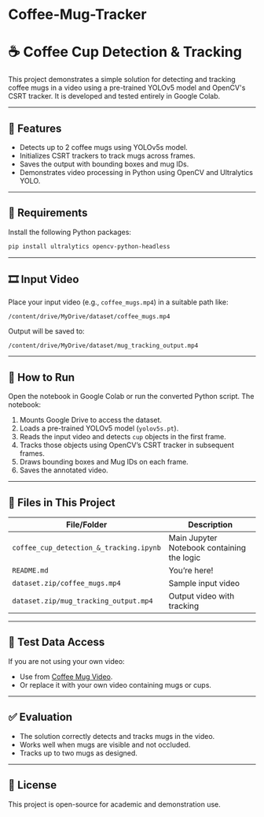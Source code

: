 # Coffee-Mug-Tracker

# ☕ Coffee Cup Detection & Tracking

This project demonstrates a simple solution for detecting and tracking coffee mugs in a video using a pre-trained YOLOv5 model and OpenCV's CSRT tracker. It is developed and tested entirely in Google Colab.

---

## 📌 Features

- Detects up to 2 coffee mugs using YOLOv5s model.
- Initializes CSRT trackers to track mugs across frames.
- Saves the output with bounding boxes and mug IDs.
- Demonstrates video processing in Python using OpenCV and Ultralytics YOLO.

---

## 🧩 Requirements

Install the following Python packages:

```bash
pip install ultralytics opencv-python-headless
```

---

## 🎞️ Input Video

Place your input video (e.g., `coffee_mugs.mp4`) in a suitable path like:

```plaintext
/content/drive/MyDrive/dataset/coffee_mugs.mp4
```

Output will be saved to:

```plaintext
/content/drive/MyDrive/dataset/mug_tracking_output.mp4
```

---

## 🚀 How to Run

Open the notebook in Google Colab or run the converted Python script. The notebook:

1. Mounts Google Drive to access the dataset.
2. Loads a pre-trained YOLOv5 model (`yolov5s.pt`).
3. Reads the input video and detects `cup` objects in the first frame.
4. Tracks those objects using OpenCV’s CSRT tracker in subsequent frames.
5. Draws bounding boxes and Mug IDs on each frame.
6. Saves the annotated video.

---

## 📂 Files in This Project

| File/Folder                          | Description                                      |
|-------------------------------------|--------------------------------------------------|
| `coffee_cup_detection_&_tracking.ipynb` | Main Jupyter Notebook containing the logic      |
| `README.md`                         | You’re here!                                     |
| `dataset.zip/coffee_mugs.mp4`              | Sample input video    |
| `dataset.zip/mug_tracking_output.mp4`           | Output video with tracking      |

---

## 🧪 Test Data Access

If you are not using your own video:
- Use from [Coffee Mug Video]([https://colab.research.google.com/drive/1FbaAyfhxhLkM3sHtlU76gP6RZKeBVRn8](https://www.pexels.com/video/video-of-men-talking-over-coffee-4667486/)).
- Or replace it with your own video containing mugs or cups.

---

## ✅ Evaluation

- The solution correctly detects and tracks mugs in the video.
- Works well when mugs are visible and not occluded.
- Tracks up to two mugs as designed.

---

## 📄 License

This project is open-source for academic and demonstration use.
